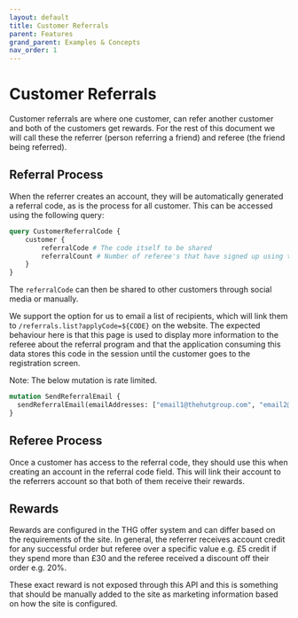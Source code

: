 ```yaml
---
layout: default
title: Customer Referrals
parent: Features
grand_parent: Examples & Concepts
nav_order: 1
---
```


# Customer Referrals
Customer referrals are where one customer, can refer another customer and both of the customers get rewards. For the rest of this document we will call these the referrer (person referring a friend) and referee (the friend being referred).


## Referral Process
When the referrer creates an account, they will be automatically generated a referral code, as is the process for all customer. This can be accessed using the following query:

```graphql
query CustomerReferralCode {
    customer {
        referralCode # The code itself to be shared
        referralCount # Number of referee's that have signed up using this referrers code
    }
}
```

The `referralCode` can then be shared to other customers through social media or manually.

We support the option for us to email a list of recipients, which will link them to `/referrals.list?applyCode=${CODE}` on the website. The expected behaviour here is that this page is used to display more information to the referee about the referral program and that the application consuming this data stores this code in the session until the customer goes to the registration screen.

Note: The below mutation is rate limited. 

```graphql
mutation SendReferralEmail {
  sendReferralEmail(emailAddresses: ["email1@thehutgroup.com", "email2@thehutgroup.com"])
}
```

## Referee Process

Once a customer has access to the referral code, they should use this when creating an account in the referral code field. This will link their account to the referrers account so that both of them receive their rewards.

## Rewards

Rewards are configured in the THG offer system and can differ based on the requirements of the site. In general, the referrer receives account credit for any successful order but referee over a specific value e.g. £5 credit if they spend more than £30 and the referee received a discount off their order e.g. 20%. 

These exact reward is not exposed through this API and this is something that should be manually added to the site as marketing information based on how the site is configured. 
